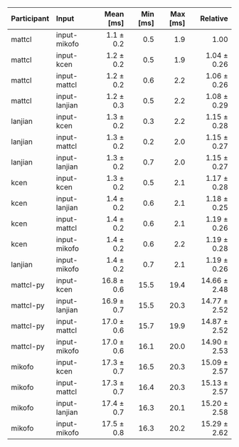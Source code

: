 | Participant | Input | Mean [ms] | Min [ms] | Max [ms] | Relative |
|:---|:---|---:|---:|---:|---:|
| mattcl | input-mikofo | 1.1 ± 0.2 | 0.5 | 1.9 | 1.00 |
| mattcl | input-kcen | 1.2 ± 0.2 | 0.5 | 1.9 | 1.04 ± 0.26 |
| mattcl | input-mattcl | 1.2 ± 0.2 | 0.6 | 2.2 | 1.06 ± 0.26 |
| mattcl | input-lanjian | 1.2 ± 0.3 | 0.5 | 2.2 | 1.08 ± 0.29 |
| lanjian | input-kcen | 1.3 ± 0.2 | 0.3 | 2.2 | 1.15 ± 0.28 |
| lanjian | input-mattcl | 1.3 ± 0.2 | 0.2 | 2.0 | 1.15 ± 0.27 |
| lanjian | input-lanjian | 1.3 ± 0.2 | 0.7 | 2.0 | 1.15 ± 0.27 |
| kcen | input-kcen | 1.3 ± 0.2 | 0.5 | 2.1 | 1.17 ± 0.28 |
| kcen | input-lanjian | 1.4 ± 0.2 | 0.6 | 2.1 | 1.18 ± 0.25 |
| kcen | input-mattcl | 1.4 ± 0.2 | 0.6 | 2.1 | 1.19 ± 0.26 |
| kcen | input-mikofo | 1.4 ± 0.2 | 0.6 | 2.2 | 1.19 ± 0.28 |
| lanjian | input-mikofo | 1.4 ± 0.2 | 0.7 | 2.1 | 1.19 ± 0.26 |
| mattcl-py | input-kcen | 16.8 ± 0.6 | 15.5 | 19.4 | 14.66 ± 2.48 |
| mattcl-py | input-lanjian | 16.9 ± 0.7 | 15.5 | 20.3 | 14.77 ± 2.52 |
| mattcl-py | input-mattcl | 17.0 ± 0.6 | 15.7 | 19.9 | 14.87 ± 2.52 |
| mattcl-py | input-mikofo | 17.0 ± 0.6 | 16.1 | 20.0 | 14.90 ± 2.53 |
| mikofo | input-kcen | 17.3 ± 0.7 | 16.5 | 20.3 | 15.09 ± 2.57 |
| mikofo | input-mattcl | 17.3 ± 0.7 | 16.4 | 20.3 | 15.13 ± 2.57 |
| mikofo | input-lanjian | 17.4 ± 0.7 | 16.3 | 20.1 | 15.20 ± 2.58 |
| mikofo | input-mikofo | 17.5 ± 0.8 | 16.3 | 20.2 | 15.29 ± 2.62 |
